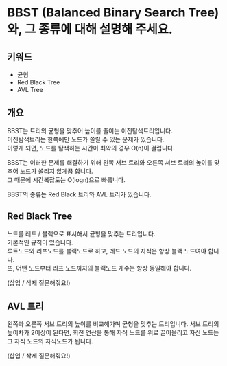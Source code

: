 # BBST (Balanced Binary Search Tree) 와, 그 종류에 대해 설명해 주세요.

## 키워드

- 균형
- Red Black Tree
- AVL Tree

## 개요

BBST는 트리의 균형을 맞추어 높이를 줄이는 이진탐색트리입니다.  
이진탐색트리는 한쪽에만 노드가 쏠릴 수 있는 문제가 있습니다.  
이렇게 되면, 노드를 탐색하는 시간이 최악의 경우 O(n)이 걸립니다.

BBST는 이러한 문제를 해결하기 위해 왼쪽 서브 트리와 오른쪽 서브 트리의 높이를 맞추어 노드가 쏠리지 않게끔 합니다.  
그 때문에 시간복잡도는 O(logn)으로 빠릅니다.

BBST의 종류는 Red Black 트리와 AVL 트리가 있습니다.

## Red Black Tree

노드를 레드 / 블랙으로 표시해서 균형을 맞추는 트리입니다.  
기본적인 규칙이 있습니다.  
루트노드와 리프노드를 블랙노드로 하고, 레드 노드의 자식은 항상 블랙 노드여야 합니다.  
또, 어떤 노드부터 리프 노드까지의 블랙노드 개수는 항상 동일해야 합니다.

(삽입 / 삭제 질문해줘요!)

## AVL 트리

왼쪽과 오른쪽 서브 트리의 높이를 비교해가며 균형을 맞추는 트리입니다.
서브 트리의 높이차가 2이상이 된다면, 회전 연산을 통해 자식 노드를 위로 끌어올리고 자신 노드는 그 자식 노드의 자식노드가 됩니다.

(삽입 / 삭제 질문해줘요!)
